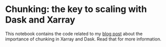 # Chunking: the key to scaling with Dask and Xarray

This notebook contains the code related to my [blog post]() about the importance of chunking in Xarray and Dask. Read that for more information.